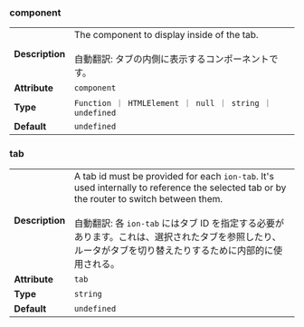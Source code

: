 ### component

|                 |                                                                                                           |
| --------------- | --------------------------------------------------------------------------------------------------------- |
| **Description** | The component to display inside of the tab.<br /><br />自動翻訳: タブの内側に表示するコンポーネントです。 |
| **Attribute**   | `component`                                                                                               |
| **Type**        | `Function ｜ HTMLElement ｜ null ｜ string ｜ undefined`                                                  |
| **Default**     | `undefined`                                                                                               |

### tab

|                 |                                                                                                                                                                                                                                                                                                                |
| --------------- | -------------------------------------------------------------------------------------------------------------------------------------------------------------------------------------------------------------------------------------------------------------------------------------------------------------- |
| **Description** | A tab id must be provided for each `ion-tab`. It's used internally to reference the selected tab or by the router to switch between them.<br /><br />自動翻訳: 各 `ion-tab` にはタブ ID を指定する必要があります。これは、選択されたタブを参照したり、ルータがタブを切り替えたりするために内部的に使用される。 |
| **Attribute**   | `tab`                                                                                                                                                                                                                                                                                                          |
| **Type**        | `string`                                                                                                                                                                                                                                                                                                       |
| **Default**     | `undefined`                                                                                                                                                                                                                                                                                                    |
